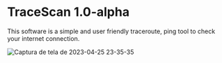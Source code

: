# TraceScan  1.0-alpha
This software is a simple and user friendly traceroute, ping tool to check your internet connection.

![Captura de tela de 2023-04-25 23-35-35](https://user-images.githubusercontent.com/79322362/234452075-40775958-cbb7-43a9-8eac-acbc205571a4.png)
